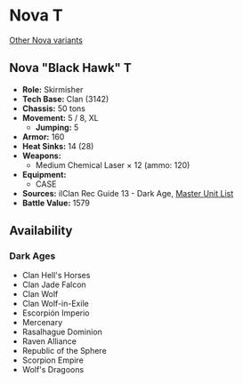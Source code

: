 # Nova T

[Other Nova variants](../nova.md)

## Nova "Black Hawk" T
- **Role:** Skirmisher
- **Tech Base:** Clan (3142)
- **Chassis:** 50 tons
- **Movement:** 5 / 8, XL
  - **Jumping:** 5
- **Armor:** 160
- **Heat Sinks:** 14 (28)
- **Weapons:**
  - Medium Chemical Laser × 12 (ammo: 120)
- **Equipment:**
  - CASE
- **Sources:** ilClan Rec Guide 13 - Dark Age, [Master Unit List](http://masterunitlist.info/Unit/Details/8164/black-hawk-nova-t)
- **Battle Value:** 1579

## Availability

### Dark Ages
- Clan Hell's Horses
- Clan Jade Falcon
- Clan Wolf
- Clan Wolf-in-Exile
- Escorpión Imperio
- Mercenary
- Rasalhague Dominion
- Raven Alliance
- Republic of the Sphere
- Scorpion Empire
- Wolf's Dragoons

